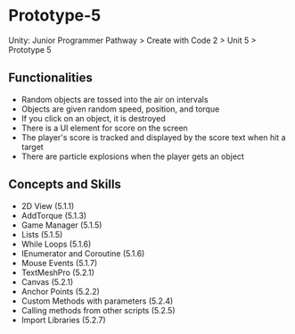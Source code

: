 # Prototype-5
 Unity: Junior Programmer Pathway > Create with Code 2 > Unit 5 > Prototype 5
## Functionalities
- Random objects are tossed into the air on intervals
- Objects are given random speed, position, and torque
- If you click on an object, it is destroyed
- There is a UI element for score on the screen
- The player's score is tracked and displayed by the score text when hit a target
- There are particle explosions when the player gets an object
## Concepts and Skills
- 2D View (5.1.1)
- AddTorque (5.1.3)
- Game Manager (5.1.5)
- Lists (5.1.5)
- While Loops (5.1.6)
- IEnumerator and Coroutine (5.1.6)
- Mouse Events (5.1.7)
- TextMeshPro (5.2.1)
- Canvas (5.2.1)
- Anchor Points (5.2.2)
- Custom Methods with parameters (5.2.4)
- Calling methods from other scripts (5.2.5)
- Import Libraries (5.2.7)

